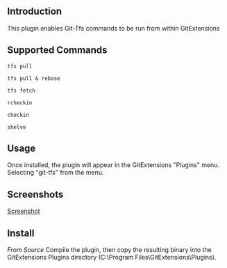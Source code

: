 ## Introduction

This plugin enables Git-Tfs commands to be run from within GitExtensions 

## Supported Commands

`tfs pull`

`tfs pull & rebase`

`tfs fetch`

`rcheckin`

`checkin`

`shelve`

## Usage
Once installed, the plugin will appear in the GitExtensions "Plugins" menu. Selecting "git-tfs" from the menu.

## Screenshots
[Screenshot](http://imgur.com/YOuH3.png)


## Install
*From Source*
Compile the plugin, then copy the resulting binary into the GitExtensions Plugins directory (C:\Program Files\GitExtensions\Plugins).

